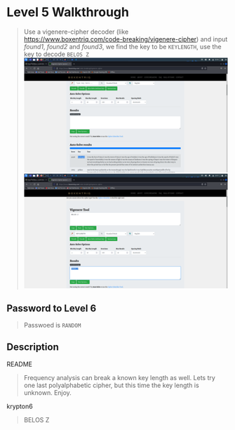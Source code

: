 # Level 5 Walkthrough

> Use a vigenere-cipher decoder (like https://www.boxentriq.com/code-breaking/vigenere-cipher) and input *found1*, *found2* and *found3*, we find the key to be `KEYLENGTH`, use the key to decode `BELOS Z`![Lvl5a](../assets/Lvl5a.png)![Lvl5b](../assets/Lvl5b.png)

## Password to Level 6

> Passwoed is `RANDOM`

## Description

README
> Frequency analysis can break a known key length as well.  Lets try one
last polyalphabetic cipher, but this time the key length is unknown.
Enjoy.

krypton6
> BELOS Z